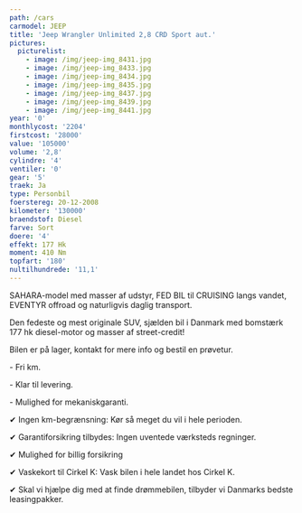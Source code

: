 ```yaml
---
path: /cars
carmodel: JEEP
title: 'Jeep Wrangler Unlimited 2,8 CRD Sport aut.'
pictures:
  picturelist:
    - image: /img/jeep-img_8431.jpg
    - image: /img/jeep-img_8433.jpg
    - image: /img/jeep-img_8434.jpg
    - image: /img/jeep-img_8435.jpg
    - image: /img/jeep-img_8437.jpg
    - image: /img/jeep-img_8439.jpg
    - image: /img/jeep-img_8441.jpg
year: '0'
monthlycost: '2204'
firstcost: '28000'
value: '105000'
volume: '2,8'
cylindre: '4'
ventiler: '0'
gear: '5'
traek: Ja
type: Personbil
foerstereg: 20-12-2008
kilometer: '130000'
braendstof: Diesel
farve: Sort
doere: '4'
effekt: 177 Hk
moment: 410 Nm
topfart: '180'
nultilhundrede: '11,1'
---
```

SAHARA-model med masser af udstyr, FED BIL til CRUISING langs vandet, EVENTYR offroad og naturligvis daglig transport.

Den fedeste og mest originale SUV, sjælden bil i Danmark med bomstærk 177 hk diesel-motor og masser af street-credit!

Bilen er på lager, kontakt for mere info og bestil en prøvetur.



\- Fri km. 

\- Klar til levering.

\- Mulighed for mekaniskgaranti.



 ✔ Ingen km-begrænsning: Kør så meget du vil i hele perioden.

 ✔ Garantiforsikring tilbydes: Ingen uventede værksteds regninger.

 ✔ Mulighed for billig forsikring 

 ✔ Vaskekort til Cirkel K: Vask bilen i hele landet hos Cirkel K.

 ✔ Skal vi hjælpe dig med at finde drømmebilen, tilbyder vi Danmarks bedste leasingpakker.
